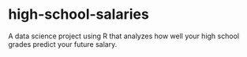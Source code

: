 # high-school-salaries
A data science project using R that analyzes how well your high school grades predict your future salary.
